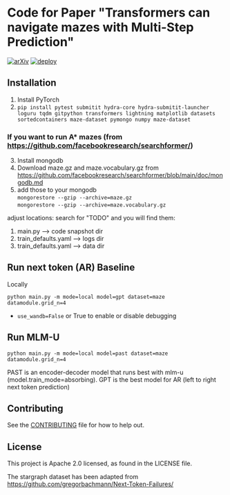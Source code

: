 # Code for Paper "Transformers can navigate mazes with Multi-Step Prediction"

[![arXiv](https://img.shields.io/badge/arXiv-2412.05117-red.svg)](https://arxiv.org/abs/2412.05117)
[![deploy](https://img.shields.io/badge/Website%20%20-8A2BE2)](https://facebookresearch.github.io/maze_navigation_MLMU/)

## Installation

1. Install PyTorch
2. `pip install pytest submitit hydra-core hydra-submitit-launcher loguru tqdm gitpython transformers lightning matplotlib datasets sortedcontainers maze-dataset pymongo numpy maze-dataset`
### If you want to run A* mazes (from https://github.com/facebookresearch/searchformer/)
3. Install mongodb
4. Download maze.gz and maze.vocabulary.gz from https://github.com/facebookresearch/searchformer/blob/main/doc/mongodb.md
5. add those to your mongodb   
`mongorestore --gzip --archive=maze.gz`  
`mongorestore --gzip --archive=maze.vocabulary.gz`

adjust locations: search for "TODO" and you will find them:
1. main.py --> code snapshot dir
2. train_defaults.yaml --> logs dir
3. train_defaults.yaml --> data dir

## Run next token (AR) Baseline
Locally

`python main.py -m mode=local model=gpt dataset=maze datamodule.grid_n=4`

* `use_wandb=False` or True to enable or disable debugging 

## Run MLM-U 

`python main.py -m mode=local model=past dataset=maze datamodule.grid_n=4`

PAST is an encoder-decoder model that runs best with mlm-u (model.train_mode=absorbing). GPT is the best model for AR (left to right next token prediction)


## Contributing
See the [CONTRIBUTING](CONTRIBUTING.md) file for how to help out.

## License
This project is Apache 2.0 licensed, as found in the LICENSE file.

The stargraph dataset has been adapted from https://github.com/gregorbachmann/Next-Token-Failures/
